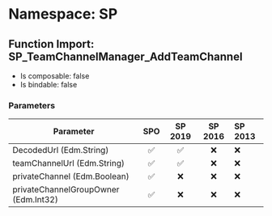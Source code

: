 # Namespace: SP

## Function Import: SP_TeamChannelManager_AddTeamChannel

- Is composable: false
- Is bindable: false

### Parameters

Parameter | SPO | SP 2019 | SP 2016 | SP 2013
----------|:---:|:-------:|:-------:|:-------
DecodedUrl (Edm.String) | ✅ | ✅ | ❌ | ❌
teamChannelUrl (Edm.String) | ✅ | ✅ | ❌ | ❌
privateChannel (Edm.Boolean) | ✅ | ❌ | ❌ | ❌
privateChannelGroupOwner (Edm.Int32) | ✅ | ❌ | ❌ | ❌
